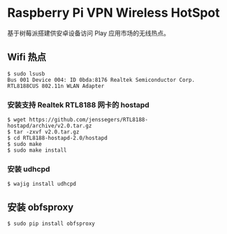 # Raspberry Pi VPN Wireless HotSpot
基于树莓派搭建供安卓设备访问 Play 应用市场的无线热点。

## Wifi 热点

```
$ sudo lsusb
Bus 001 Device 004: ID 0bda:8176 Realtek Semiconductor Corp. RTL8188CUS 802.11n WLAN Adapter
```
### 安装支持 Realtek RTL8188 网卡的 hostapd

```
$ wget https://github.com/jenssegers/RTL8188-hostapd/archive/v2.0.tar.gz
$ tar -zxvf v2.0.tar.gz
$ cd RTL8188-hostapd-2.0/hostapd
$ sudo make
$ sudo make install
```

### 安装 udhcpd

```
$ wajig install udhcpd
```


## 安装 obfsproxy

```
$ sudo pip install obfsproxy
```
